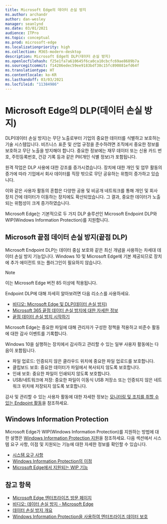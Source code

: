 ```yaml
---
title: Microsoft Edge의 데이터 손실 방지
ms.author: archandr
author: dan-wesley
manager: seanlynd
ms.date: 03/01/2021
audience: ITPro
ms.topic: conceptual
ms.prod: microsoft-edge
ms.localizationpriority: high
ms.collection: M365-modern-desktop
description: Microsoft Edge의 DLP(데이터 손실 방지)
ms.openlocfilehash: f25e1fa7a610645f6ca0ca10cbcfc69ae8689b7a
ms.sourcegitcommit: f14286edec59ee9183bdf38c15fc890881efd64f
ms.translationtype: HT
ms.contentlocale: ko-KR
ms.lasthandoff: 03/03/2021
ms.locfileid: "11384986"
---
```

# <a name="data-loss-prevention-dlp-in-microsoft-edge"></a>Microsoft Edge의 DLP(데이터 손실 방지)

DLP(데이터 손실 방지)는 무단 노출로부터 기업의 중요한 데이터를 식별하고 보호하는 기술 시스템입니다. 비즈니스 표준 및 산업 규정을 준수하려면 조직에서 중요한 정보를 보호하고 무단 노출을 방지해야 합니다. 중요한 정보에는 재무 데이터 또는 신용 카드 번호, 주민등록번호, 건강 기록 등과 같은 PII(개인 식별 정보)가 포함됩니다.

원격 작업은 DLP 사용에 대한 강조를 증가시켰습니다. 장치에 대한 개인 및 업무 활동의 증가에 따라 기업에서 회사 데이터를 직장 밖으로 무단 공유하는 위험이 증가하고 있습니다.

이와 같은 사용자 활동의 혼합은 다양한 공용 및 비공개 네트워크를 통해 개인 및 회사 장치 간에 데이터가 이동하는 장치에도 확산되었습니다. 그 결과, 중요한 데이터가 노출되는 위험성이 크게 증가하였습니다.

Microsoft Edge는 기본적으로 두 가지 DLP 솔루션인 Microsoft Endpoint DLP와 WIP(Windows Information Protection)를 지원합니다.

## <a name="microsoft-endpoint-data-loss-prevention-endpoint-dlp"></a>Microsoft 끝점 데이터 손실 방지(끝점 DLP)

Microsoft Endpoint DLP는 데이터 중심 보호와 같은 최신 개념을 사용하는 차세대 데이터 손실 방지 기능입니다. Windows 10 및 Microsoft Edge에 기본 제공되므로 장치에 추가 에이전트 또는 플러그인이 필요하지 않습니다.

> [!NOTE]
> 이는 Microsoft Edge 버전 85 이상에 적용됩니다.

Endpoint DLP에 대해 자세히 알아보려면 다음 리소스를 사용하세요.

- [비디오: Microsoft Edge 및 DLP(데이터 손실 방지)](microsoft-edge-video-security-dlp.md)
- [Microsoft 365 끝점 데이터 손실 방지에 대한 자세한 정보](https://docs.microsoft.com/microsoft-365/compliance/endpoint-dlp-learn-about?view=o365-worldwide&preserve-view=true)
- [끝점 데이터 손실 방지 시작하기](https://docs.microsoft.com/microsoft-365/compliance/endpoint-dlp-getting-started?view=o365-worldwide&preserve-view=true)

Microsoft Edge는 중요한 파일에 대해 관리자가 구성한 정책을 적용하고 비준수 활동에 대한 감사 이벤트를 기록합니다.

Windows 10을 실행하는 장치에서 감사하고 관리할 수 있는 일부 사용자 활동에는 다음이 포함됩니다.

- 파일 업로드: 인증되지 않은 클라우드 위치에 중요한 파일 업로드를 보호합니다. <!-- The next 3 screenshots show a sequence where a user tries to drop a sensitive data file on to their local storage.-->
- 클립보드 보호: 중요한 데이터가 파일에서 복사되지 않도록 보호합니다.
- 인쇄 보호: 중요한 파일이 인쇄되지 않도록 보호합니다.
- USB/네트워크에 저장: 중요한 파일이 이동식 USB 저장소 또는 인증되지 않은 네트워크 위치에 저장되지 않도록 보호합니다.

감사 및 관리할 수 있는 사용자 활동에 대한 자세한 정보는 [모니터링 및 조치를 취할 수 있는 Endpoint 활동](https://docs.microsoft.com/microsoft-365/compliance/endpoint-dlp-learn-about?view=o365-worldwide#endpoint-activities-you-can-monitor-and-take-action-on&preserve-view=true)을 참조하세요.

## <a name="windows-information-protection"></a>Windows Information Protection

Microsoft Edge가 WIP(Windows Information Protection)를 지원하는 방법에 대한 설명은 [Windows Information Protection 지원](https://docs.microsoft.com/deployedge/microsoft-edge-security-windows-information-protection)을 참조하세요. 다음 섹션에서 시스템 요구 사항, 이점 및 지원되는 기능에 대한 자세한 정보를 확인할 수 있습니다.

- [시스템 요구 사항](https://docs.microsoft.com/deployedge/microsoft-edge-security-windows-information-protection#system-requirements)
- [Windows Information Protection의 이점](https://docs.microsoft.com/deployedge/microsoft-edge-security-windows-information-protection#windows-information-protection-benefits)
- [Microsoft Edge에서 지원되는 WIP 기능](https://docs.microsoft.com/DeployEdge/microsoft-edge-security-windows-information-protection#wip-features-supported-in-microsoft-edge)

## <a name="see-also"></a>참고 항목

- [Microsoft Edge 엔터프라이즈 방문 페이지](https://aka.ms/EdgeEnterprise)
- [비디오: 데이터 손실 방지 - Microsoft Edge](https://www.youtube.com/watch?v=dLD04U9eTqg)
- [데이터 손실 방지 개요](https://docs.microsoft.com/microsoft-365/compliance/data-loss-prevention-policies?view=o365-worldwide&preserve-view=true)
- [Windows Information Protection을 사용하여 엔터프라이즈 데이터 보호](https://docs.microsoft.com/windows/security/information-protection/windows-information-protection/protect-enterprise-data-using-wip)
